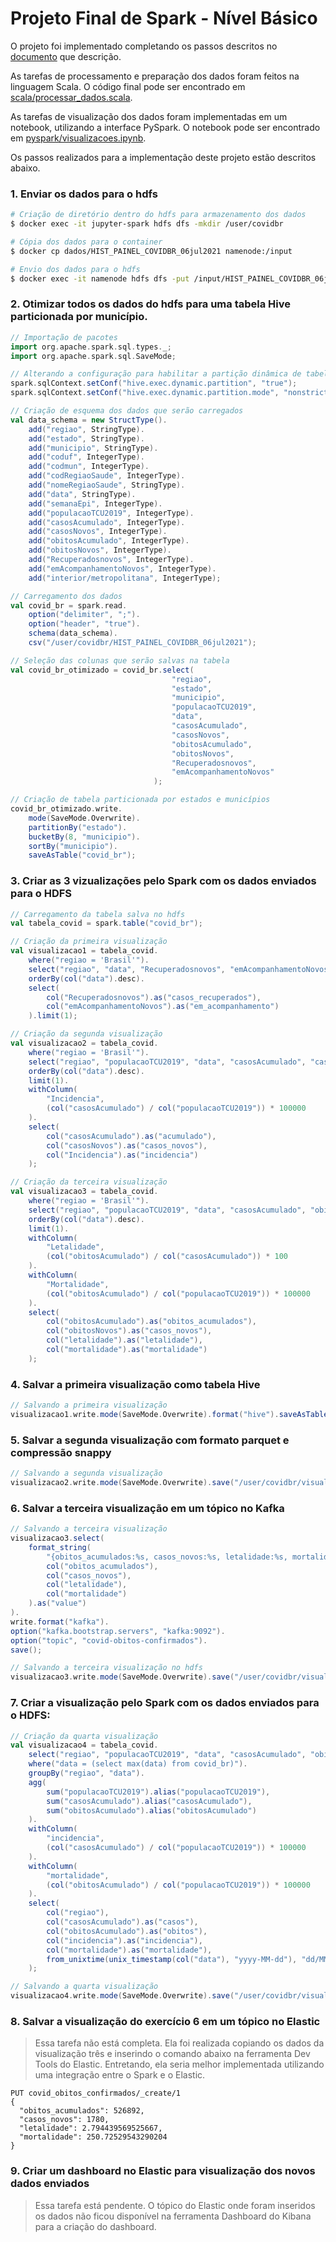 # Projeto Final de Spark - Nível Básico

O projeto foi implementado completando os passos descritos no [documento](../docs/projeto_final_spark.pdf) que descrição.

As tarefas de processamento e preparação dos dados foram feitos na linguagem Scala. O código final pode ser encontrado em [scala/processar_dados.scala](scala/processar_dados.scala).

As tarefas de visualização dos dados foram implementadas em um notebook, utilizando a interface PySpark. O notebook pode ser encontrado em [pyspark/visualizacoes.ipynb](pyspark/visualizacoes.ipynb).

Os passos realizados para a implementação deste projeto estão descritos abaixo.

### 1. Enviar os dados para o hdfs

```bash
# Criação de diretório dentro do hdfs para armazenamento dos dados
$ docker exec -it jupyter-spark hdfs dfs -mkdir /user/covidbr

# Cópia dos dados para o container
$ docker cp dados/HIST_PAINEL_COVIDBR_06jul2021 namenode:/input

# Envio dos dados para o hdfs
$ docker exec -it namenode hdfs dfs -put /input/HIST_PAINEL_COVIDBR_06jul2021 /user/covidbr
```

### 2. Otimizar todos os dados do hdfs para uma tabela Hive particionada por município.

```scala
// Importação de pacotes
import org.apache.spark.sql.types._;
import org.apache.spark.sql.SaveMode;

// Alterando a configuração para habilitar a partição dinâmica de tabelas Hive
spark.sqlContext.setConf("hive.exec.dynamic.partition", "true");
spark.sqlContext.setConf("hive.exec.dynamic.partition.mode", "nonstrict");

// Criação de esquema dos dados que serão carregados
val data_schema = new StructType().
    add("regiao", StringType).
    add("estado", StringType).
    add("municipio", StringType).
    add("coduf", IntegerType).
    add("codmun", IntegerType).
    add("codRegiaoSaude", IntegerType).
    add("nomeRegiaoSaude", StringType).
    add("data", StringType).
    add("semanaEpi", IntegerType).
    add("populacaoTCU2019", IntegerType).
    add("casosAcumulado", IntegerType).
    add("casosNovos", IntegerType).
    add("obitosAcumulado", IntegerType).
    add("obitosNovos", IntegerType).
    add("Recuperadosnovos", IntegerType).
    add("emAcompanhamentoNovos", IntegerType).
    add("interior/metropolitana", IntegerType);

// Carregamento dos dados
val covid_br = spark.read.
    option("delimiter", ";").
    option("header", "true").
    schema(data_schema).
    csv("/user/covidbr/HIST_PAINEL_COVIDBR_06jul2021");

// Seleção das colunas que serão salvas na tabela
val covid_br_otimizado = covid_br.select(
                                    "regiao",
                                    "estado",
                                    "municipio",
                                    "populacaoTCU2019",
                                    "data",
                                    "casosAcumulado",
                                    "casosNovos",
                                    "obitosAcumulado",
                                    "obitosNovos",
                                    "Recuperadosnovos",
                                    "emAcompanhamentoNovos"
                                );

// Criação de tabela particionada por estados e municípios
covid_br_otimizado.write.
    mode(SaveMode.Overwrite).
    partitionBy("estado").
    bucketBy(8, "municipio").
    sortBy("municipio").
    saveAsTable("covid_br");
```

### 3. Criar as 3 vizualizações pelo Spark com os dados enviados para o HDFS

```scala
// Carregamento da tabela salva no hdfs
val tabela_covid = spark.table("covid_br");

// Criação da primeira visualização
val visualizacao1 = tabela_covid.
    where("regiao = 'Brasil'").
    select("regiao", "data", "Recuperadosnovos", "emAcompanhamentoNovos").
    orderBy(col("data").desc).
    select(
        col("Recuperadosnovos").as("casos_recuperados"),
        col("emAcompanhamentoNovos").as("em_acompanhamento")
    ).limit(1);

// Criação da segunda visualização
val visualizacao2 = tabela_covid.
    where("regiao = 'Brasil'").
    select("regiao", "populacaoTCU2019", "data", "casosAcumulado", "casosNovos").
    orderBy(col("data").desc).
    limit(1).
    withColumn(
        "Incidencia", 
        (col("casosAcumulado") / col("populacaoTCU2019")) * 100000
    ).
    select(
        col("casosAcumulado").as("acumulado"),
        col("casosNovos").as("casos_novos"),
        col("Incidencia").as("incidencia")
    );

// Criação da terceira visualização
val visualizacao3 = tabela_covid.
    where("regiao = 'Brasil'").
    select("regiao", "populacaoTCU2019", "data", "casosAcumulado", "obitosAcumulado", "obitosNovos").
    orderBy(col("data").desc).
    limit(1).
    withColumn(
        "Letalidade", 
        (col("obitosAcumulado") / col("casosAcumulado")) * 100
    ).
    withColumn(
        "Mortalidade", 
        (col("obitosAcumulado") / col("populacaoTCU2019")) * 100000
    ).
    select(
        col("obitosAcumulado").as("obitos_acumulados"),
        col("obitosNovos").as("casos_novos"),
        col("letalidade").as("letalidade"),
        col("mortalidade").as("mortalidade")
    );
```

### 4. Salvar a primeira visualização como tabela Hive

```scala
// Salvando a primeira visualização
visualizacao1.write.mode(SaveMode.Overwrite).format("hive").saveAsTable("visualizacao1");
```

### 5. Salvar a segunda visualização com formato parquet e compressão snappy

```scala
// Salvando a segunda visualização
visualizacao2.write.mode(SaveMode.Overwrite).save("/user/covidbr/visualizacao2");
```

### 6. Salvar a terceira visualização em um tópico no Kafka

```scala
// Salvando a terceira visualização
visualizacao3.select(
    format_string(
        "{obitos_acumulados:%s, casos_novos:%s, letalidade:%s, mortalidade:%s}", 
        col("obitos_acumulados"), 
        col("casos_novos"), 
        col("letalidade"), 
        col("mortalidade")
    ).as("value")
).
write.format("kafka").
option("kafka.bootstrap.servers", "kafka:9092").
option("topic", "covid-obitos-confirmados").
save();

// Salvando a terceira visualização no hdfs
visualizacao3.write.mode(SaveMode.Overwrite).save("/user/covidbr/visualizacao3");
```

### 7. Criar a visualização pelo Spark com os dados enviados para o HDFS:

```scala
// Criação da quarta visualização
val visualizacao4 = tabela_covid.
    select("regiao", "populacaoTCU2019", "data", "casosAcumulado", "obitosAcumulado").
    where("data = (select max(data) from covid_br)").
    groupBy("regiao", "data").
    agg(
        sum("populacaoTCU2019").alias("populacaoTCU2019"),
        sum("casosAcumulado").alias("casosAcumulado"),
        sum("obitosAcumulado").alias("obitosAcumulado")
    ).
    withColumn(
        "incidencia", 
        (col("casosAcumulado") / col("populacaoTCU2019")) * 100000
    ).
    withColumn(
        "mortalidade", 
        (col("obitosAcumulado") / col("populacaoTCU2019")) * 100000
    ).
    select(
        col("regiao"),
        col("casosAcumulado").as("casos"),
        col("obitosAcumulado").as("obitos"),
        col("incidencia").as("incidencia"),
        col("mortalidade").as("mortalidade"),
        from_unixtime(unix_timestamp(col("data"), "yyyy-MM-dd"), "dd/MM/yyyy HH:mm").as("atualizacao")
    );

// Salvando a quarta visualização
visualizacao4.write.mode(SaveMode.Overwrite).save("/user/covidbr/visualizacao4");
```

### 8. Salvar a visualização do exercício 6 em um tópico no Elastic

> Essa tarefa não está completa. Ela foi realizada copiando os dados da visualização três e inserindo o comando abaixo na ferramenta Dev Tools do Elastic. Entretando, ela seria melhor implementada utilizando uma integração entre o Spark e o Elastic. 

```
PUT covid_obitos_confirmados/_create/1
{
  "obitos_acumulados": 526892,
  "casos_novos": 1780,
  "letalidade": 2.794439569525667,
  "mortalidade": 250.72529543290204
}
```

### 9. Criar um dashboard no Elastic para visualização dos novos dados enviados

> Essa tarefa está pendente. O tópico do Elastic onde foram inseridos os dados não ficou disponível na ferramenta Dashboard do Kibana para a criação do dashboard.
